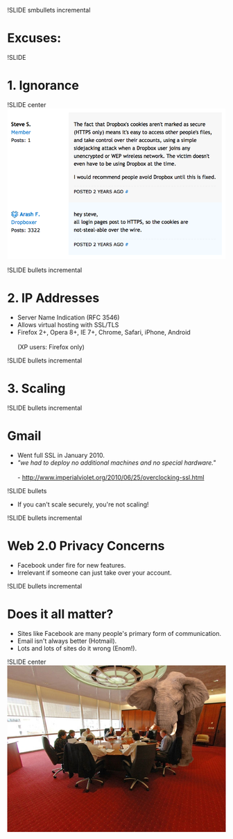 !SLIDE smbullets incremental
# Excuses:

!SLIDE
# 1. Ignorance

!SLIDE center
![](dropbox.png)

!SLIDE bullets incremental
# 2. IP Addresses
* Server Name Indication (RFC 3546)
* Allows virtual hosting with SSL/TLS
* Firefox 2+, Opera 8+, IE 7+, Chrome, Safari, iPhone, Android<br/><br/>(XP users: Firefox only)

!SLIDE bullets incremental
# 3. Scaling

!SLIDE bullets incremental
# Gmail
* Went full SSL in January 2010.
* <i>"we had to deploy no additional machines and no special hardware."</i><br/><br/>- http://www.imperialviolet.org/2010/06/25/overclocking-ssl.html

!SLIDE bullets
* If you can't scale securely, you're not scaling!

!SLIDE bullets incremental
# Web 2.0 Privacy Concerns
* Facebook under fire for new features.
* Irrelevant if someone can just take over your account.

!SLIDE bullets incremental
# Does it all matter?
* Sites like Facebook are many people's primary form of communication.
* Email isn't always better (Hotmail).
* Lots and lots of sites do it wrong (Enom!).

!SLIDE center
![Elephant in the room](elephant-in-the-room.jpeg)
